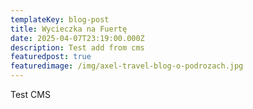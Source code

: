 ```yaml
---
templateKey: blog-post
title: Wycieczka na Fuertę
date: 2025-04-07T23:19:00.000Z
description: Test add from cms
featuredpost: true
featuredimage: /img/axel-travel-blog-o-podrozach.jpg
---
```

Test CMS
